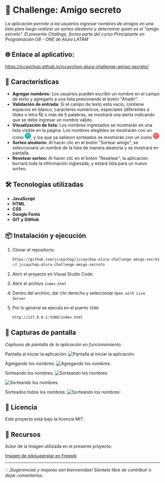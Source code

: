 # 🎉 Challenge: Amigo secreto

_La aplicación permite a los usuarios ingresar nombres de amigos en una lista para luego realizar un sorteo aleatorio y determinar quién es el "amigo secreto"._
_El presente Challnge, forma parte del curso Principiante en Programación G8 - ONE de Alura LATAM_

## 🌐 Enlace al aplicativo:

https://jccaychop.github.io/jccaychop-alura-challenge-amigo-secreto/

## 🚀 Características

- **Agregar nombres:** Los usuarios pueden escribir un nombre en el campo de texto y agregarlo a una lista presionando el botón "Añadir".
- **Validación de entrada:** Si el campo de texto está vacío, contiene espacios en blanco, caracteres numéricos, especiales (diferentes a tildes o letra Ñ) o más de 5 palabras, se mostrará una alerta indicando que se debe ingresar un nombre válido.
- **Visualización de lista:** Los nombres ingresados se mostrarán en una lista visible en la página.
  Los nombres elegibles se mostrarán con un icono <img src="./assets/img/giftbox-elegible.svg" alt="Description" width="20" height="20">, y los que ya salieron sorteados se mostrarán con un icono <img src="./assets/img/giftbox-elegido.svg" alt="Description" width="20" height="20">
- **Sorteo aleatorio:** Al hacer clic en el botón "Sortear amigo", se seleccionará un nombre de la lista de manera aleatoria y se mostrará en pantalla.
- **Resetear sorteo:** Al hacer clic en el botón "Resetear", la aplicación borrará toda la información ingresada, y estará lista para un nuevo sorteo.

## 🛠️ Tecnologías utilizadas

- **JavaScript**
- **HTML**
- **CSS**
- **Google Fonts**
- **GIT y GitHub**

## 📦 Instalación y ejecución

1. Clonar el repositorio:

   ```bash
   https://github.com/jccaychop/jccaychop-alura-challenge-amigo-secreto.git
   cd jccaychop-alura-challenge-amigo-secreto
   ```

2. Abrir el proyecto en Visual Studio Code:
3. Abrir el archivo `index.html`
4. Dentro del archivo, dar clic derecho y seleccionar `Open with Live Server`
5. Por lo general se ejecuta en el puerto `5500`:

   ```bash
   http://127.0.0.1:5500/index.html
   ```

## 📸 Capturas de pantalla

_Capturas de pantalla de la aplicación en funcionamiento._

Pantalla al iniciar la aplicación:
![Pantalla al iniciar la aplicación:](https://res.cloudinary.com/dtuxnmoz5/image/upload/t_1920p/v1738373384/Captura_de_pantalla_2025-01-31_202828_sn109y.png)

Agregando los nombres:
![Agregando los nombres:](https://res.cloudinary.com/dtuxnmoz5/image/upload/t_1920p/v1738373496/Captura_de_pantalla_2025-01-31_203121_f9cgyq.png)

Sorteando los nombres:
![Sorteando los nombres:](https://res.cloudinary.com/dtuxnmoz5/image/upload/t_1920p/v1738373540/Captura_de_pantalla_2025-01-31_203203_piqxdi.png)

![Sorteando los nombres:](https://res.cloudinary.com/dtuxnmoz5/image/upload/t_1920p/v1738373592/Captura_de_pantalla_2025-01-31_203301_qtwnx6.png)

Sorteados todos los nombres:
![Sorteando los nombres:](https://res.cloudinary.com/dtuxnmoz5/image/upload/t_1920p/v1738373620/Captura_de_pantalla_2025-01-31_203334_ds0chj.png)

## 📜 Licencia

Este proyecto está bajo la licencia MIT.

## 🔗 Recursos

Autor de la imagen utilizada en el presente proyecto:

[Imagen de pikisuperstar en Freepik](https://www.freepik.es/vector-gratis/concepto-contacto-landing-page_4663680.htm#fromView=search&page=3&position=20&uuid=996a2058-4632-4708-b2de-422871dbdbba&new_detail=true&query=amigos)

---

💡 _¡Sugerencias y mejoras son bienvenidas! Siéntete libre de contribuir o dejar comentarios._
